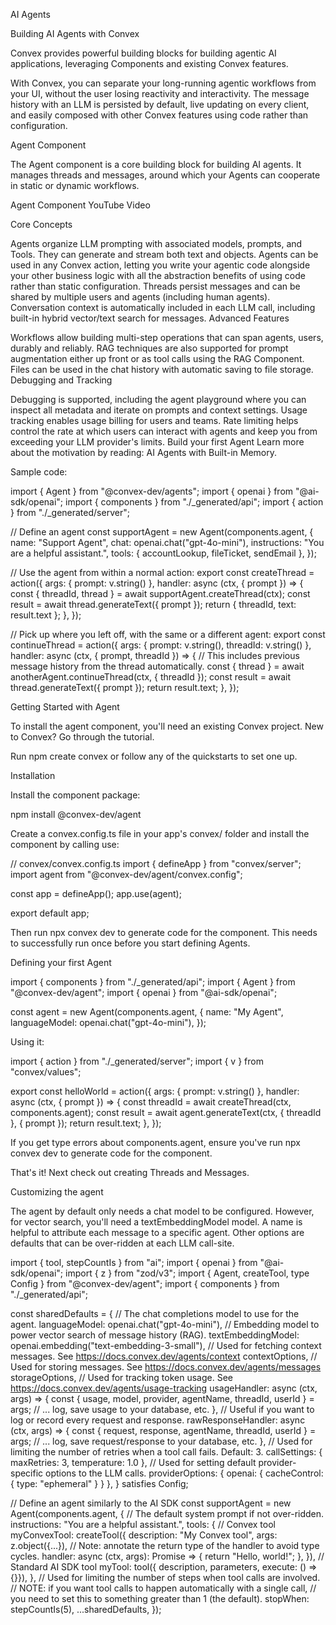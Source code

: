 AI Agents

Building AI Agents with Convex

Convex provides powerful building blocks for building agentic AI applications, leveraging Components and existing Convex features.

With Convex, you can separate your long-running agentic workflows from your UI, without the user losing reactivity and interactivity. The message history with an LLM is persisted by default, live updating on every client, and easily composed with other Convex features using code rather than configuration.

Agent Component

The Agent component is a core building block for building AI agents. It manages threads and messages, around which your Agents can cooperate in static or dynamic workflows.

Agent Component YouTube Video

Core Concepts

Agents organize LLM prompting with associated models, prompts, and Tools. They can generate and stream both text and objects.
Agents can be used in any Convex action, letting you write your agentic code alongside your other business logic with all the abstraction benefits of using code rather than static configuration.
Threads persist messages and can be shared by multiple users and agents (including human agents).
Conversation context is automatically included in each LLM call, including built-in hybrid vector/text search for messages.
Advanced Features

Workflows allow building multi-step operations that can span agents, users, durably and reliably.
RAG techniques are also supported for prompt augmentation either up front or as tool calls using the RAG Component.
Files can be used in the chat history with automatic saving to file storage.
Debugging and Tracking

Debugging is supported, including the agent playground where you can inspect all metadata and iterate on prompts and context settings.
Usage tracking enables usage billing for users and teams.
Rate limiting helps control the rate at which users can interact with agents and keep you from exceeding your LLM provider's limits.
Build your first Agent
Learn more about the motivation by reading: AI Agents with Built-in Memory.

Sample code:

import { Agent } from "@convex-dev/agents";
import { openai } from "@ai-sdk/openai";
import { components } from "./\_generated/api";
import { action } from "./\_generated/server";

// Define an agent
const supportAgent = new Agent(components.agent, {
name: "Support Agent",
chat: openai.chat("gpt-4o-mini"),
instructions: "You are a helpful assistant.",
tools: { accountLookup, fileTicket, sendEmail },
});

// Use the agent from within a normal action:
export const createThread = action({
args: { prompt: v.string() },
handler: async (ctx, { prompt }) => {
const { threadId, thread } = await supportAgent.createThread(ctx);
const result = await thread.generateText({ prompt });
return { threadId, text: result.text };
},
});

// Pick up where you left off, with the same or a different agent:
export const continueThread = action({
args: { prompt: v.string(), threadId: v.string() },
handler: async (ctx, { prompt, threadId }) => {
// This includes previous message history from the thread automatically.
const { thread } = await anotherAgent.continueThread(ctx, { threadId });
const result = await thread.generateText({ prompt });
return result.text;
},
});

Getting Started with Agent

To install the agent component, you'll need an existing Convex project. New to Convex? Go through the tutorial.

Run npm create convex or follow any of the quickstarts to set one up.

Installation

Install the component package:

npm install @convex-dev/agent

Create a convex.config.ts file in your app's convex/ folder and install the component by calling use:

// convex/convex.config.ts
import { defineApp } from "convex/server";
import agent from "@convex-dev/agent/convex.config";

const app = defineApp();
app.use(agent);

export default app;

Then run npx convex dev to generate code for the component. This needs to successfully run once before you start defining Agents.

Defining your first Agent

import { components } from "./\_generated/api";
import { Agent } from "@convex-dev/agent";
import { openai } from "@ai-sdk/openai";

const agent = new Agent(components.agent, {
name: "My Agent",
languageModel: openai.chat("gpt-4o-mini"),
});

Using it:

import { action } from "./\_generated/server";
import { v } from "convex/values";

export const helloWorld = action({
args: { prompt: v.string() },
handler: async (ctx, { prompt }) => {
const threadId = await createThread(ctx, components.agent);
const result = await agent.generateText(ctx, { threadId }, { prompt });
return result.text;
},
});

If you get type errors about components.agent, ensure you've run npx convex dev to generate code for the component.

That's it! Next check out creating Threads and Messages.

Customizing the agent

The agent by default only needs a chat model to be configured. However, for vector search, you'll need a textEmbeddingModel model. A name is helpful to attribute each message to a specific agent. Other options are defaults that can be over-ridden at each LLM call-site.

import { tool, stepCountIs } from "ai";
import { openai } from "@ai-sdk/openai";
import { z } from "zod/v3";
import { Agent, createTool, type Config } from "@convex-dev/agent";
import { components } from "./\_generated/api";

const sharedDefaults = {
// The chat completions model to use for the agent.
languageModel: openai.chat("gpt-4o-mini"),
// Embedding model to power vector search of message history (RAG).
textEmbeddingModel: openai.embedding("text-embedding-3-small"),
// Used for fetching context messages. See https://docs.convex.dev/agents/context
contextOptions,
// Used for storing messages. See https://docs.convex.dev/agents/messages
storageOptions,
// Used for tracking token usage. See https://docs.convex.dev/agents/usage-tracking
usageHandler: async (ctx, args) => {
const { usage, model, provider, agentName, threadId, userId } = args;
// ... log, save usage to your database, etc.
},
// Useful if you want to log or record every request and response.
rawResponseHandler: async (ctx, args) => {
const { request, response, agentName, threadId, userId } = args;
// ... log, save request/response to your database, etc.
},
// Used for limiting the number of retries when a tool call fails. Default: 3.
callSettings: { maxRetries: 3, temperature: 1.0 },
// Used for setting default provider-specific options to the LLM calls.
providerOptions: { openai: { cacheControl: { type: "ephemeral" } } },
} satisfies Config;

// Define an agent similarly to the AI SDK
const supportAgent = new Agent(components.agent, {
// The default system prompt if not over-ridden.
instructions: "You are a helpful assistant.",
tools: {
// Convex tool
myConvexTool: createTool({
description: "My Convex tool",
args: z.object({...}),
// Note: annotate the return type of the handler to avoid type cycles.
handler: async (ctx, args): Promise<string> => {
return "Hello, world!";
},
}),
// Standard AI SDK tool
myTool: tool({ description, parameters, execute: () => {}}),
},
// Used for limiting the number of steps when tool calls are involved.
// NOTE: if you want tool calls to happen automatically with a single call,
// you need to set this to something greater than 1 (the default).
stopWhen: stepCountIs(5),
...sharedDefaults,
});
